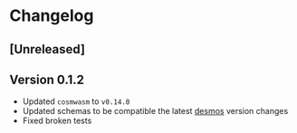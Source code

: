 # Changelog
## [Unreleased]

## Version 0.1.2
- Updated `cosmwasm` to `v0.14.0`
- Updated schemas to be compatible the latest [desmos](https://github.com/desmos-labs/desmos) version changes
- Fixed broken tests
